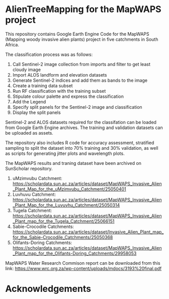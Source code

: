 # AlienTreeMapping for the MapWAPS project
This repository contains Google Earth Engine Code for the MapWAPS (Mapping woody invasive alien plants) project in five catchments in South Africa.

The classification process was as follows:
1. Call Sentinel-2 image collection from imports and filter to get least cloudy image
2. Import ALOS landform and elevation datasets
3. Generate Sentinel-2 indices and add them as bands to the image
4. Create a training data subset
5. Run RF classification with the training subset
6. Stipulate colour palette and express the classification
7. Add the Legend
8. Specify split panels for the Sentinel-2 image and classification
9. Display the split panels

Sentinel-2 and ALOS datasets required for the classifation can be loaded from Google Earth Engine archives. The training and validation datasets can be uploaded as assets. 

The repository also includes R code for accuracy assessment, stratified sampling to split the dataset into 70% training and 30% validation, as well as scripts for generating jitter plots and wavelength plots.

The MapWAPS results and traning dataset have been archived on SunScholar repository. 
1) uMzimvubu Catchment: https://scholardata.sun.ac.za/articles/dataset/MapWAPS_Invasive_Alien_Plant_Map_for_the_uMzimvubu_Catchment/25050401
3) Luvhuvu Catchment: https://scholardata.sun.ac.za/articles/dataset/MapWAPS_Invasive_Alien_Plant_Map_for_the_Luvuvhu_Catchment/25050314
5) Tugela Catchment: https://scholardata.sun.ac.za/articles/dataset/MapWAPS_Invasive_Alien_Plant_map_for_the_Tugela_Catchment/25066151
7) Sabie-Crocodile Catchments: https://scholardata.sun.ac.za/articles/dataset/Invasive_Alien_Plant_map_for_the_Sabie-Crocodile_Catchments/25050368
9) Olifants-Doring Catchments: https://scholardata.sun.ac.za/articles/dataset/MapWAPS_Invasive_Alien_Plant_map_for_the_Olifants-Doring_Catchments/29958053

MapWAPS Water Research Commison report can be downloaded from this link: https://www.wrc.org.za/wp-content/uploads/mdocs/3193%20final.pdf

# Acknowledgements
